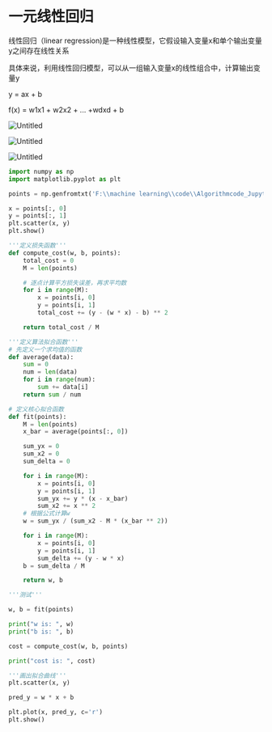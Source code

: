 # 一元线性回归

线性回归（linear regression)是一种线性模型，它假设输入变量x和单个输出变量y之间存在线性关系

具体来说，利用线性回归模型，可以从一组输入变量x的线性组合中，计算输出变量y

y = ax + b

f(x) = w1x1 + w2x2 + ... +wdxd + b

![Untitled](%E4%B8%80%E5%85%83%E7%BA%BF%E6%80%A7%E5%9B%9E%E5%BD%92%2066fee/Untitled.png)

![Untitled](%E4%B8%80%E5%85%83%E7%BA%BF%E6%80%A7%E5%9B%9E%E5%BD%92%2066fee/Untitled%201.png)

![Untitled](%E4%B8%80%E5%85%83%E7%BA%BF%E6%80%A7%E5%9B%9E%E5%BD%92%2066fee/Untitled%202.png)

```python
import numpy as np
import matplotlib.pyplot as plt

points = np.genfromtxt('F:\\machine learning\\code\\Algorithmcode_JupyterNotebook\\data.csv', delimiter=',')

x = points[:, 0]
y = points[:, 1]
plt.scatter(x, y)
plt.show()

'''定义损失函数'''
def compute_cost(w, b, points):
    total_cost = 0
    M = len(points)

    # 逐点计算平方损失误差，再求平均数
    for i in range(M):
        x = points[i, 0]
        y = points[i, 1]
        total_cost += (y - (w * x) - b) ** 2

    return total_cost / M

'''定义算法拟合函数'''
# 先定义一个求均值的函数
def average(data):
    sum = 0
    num = len(data)
    for i in range(num):
        sum += data[i]
    return sum / num

# 定义核心拟合函数
def fit(points):
    M = len(points)
    x_bar = average(points[:, 0])

    sum_yx = 0
    sum_x2 = 0
    sum_delta = 0

    for i in range(M):
        x = points[i, 0]
        y = points[i, 1]
        sum_yx += y * (x - x_bar)
        sum_x2 += x ** 2
    # 根据公式计算w
    w = sum_yx / (sum_x2 - M * (x_bar ** 2))

    for i in range(M):
        x = points[i, 0]
        y = points[i, 1]
        sum_delta += (y - w * x)
    b = sum_delta / M

    return w, b

'''测试'''

w, b = fit(points)

print("w is: ", w)
print("b is: ", b)

cost = compute_cost(w, b, points)

print("cost is: ", cost)

'''画出拟合曲线'''
plt.scatter(x, y)

pred_y = w * x + b

plt.plot(x, pred_y, c='r')
plt.show()
```
